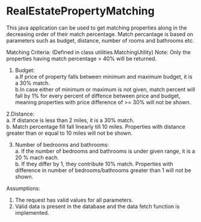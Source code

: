 # RealEstatePropertyMatching
This java application can be used to get matching properties along in the decreasing order of their match percentage. Match percantage is based on parameters such as budget, distance, number of rooms and bathrooms etc.  
  
Matching Criteria: (Defined in class utilities.MatchingUtility)
Note: Only the properties having match percentage > 40% will be returned.
1. Budget:   
  a.If price of property falls between minimum and maximum budget, it is a 30% match.   
  b.In case either of minimum or maximum is not given, match percent will fall by 1% for every percent of diffence between price and budget, meaning properties with price difference of >= 30% will not be shown.  
  
2.Distance:   
  a. If distance is less than 2 miles, it is a 30% match.    
  b. Match percentage fill fall linearly till 10 miles. Properties with distance greater than or equal to 10 miles will not be shown.    
  
3. Number of bedrooms and bathrooms:  
  a. If the number of bedrooms and bathrooms is under given range, it is a 20 % mach each.  
  b. If they differ by 1, they contribute 10% match. Properties with difference in number of bedrooms/bathrooms greater than 1 will not be shown.  
  
 
Assumptions:
1. The request has valid values for all parameters.
2. Valid data is present in the database and the data fetch function is implemented.
